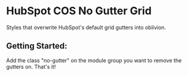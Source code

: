 # HubSpot COS No Gutter Grid
Styles that overwrite HubSpot's default grid gutters into oblivion.

## Getting Started:
Add the class "no-gutter" on the module group you want to remove the gutters on. That's it!
